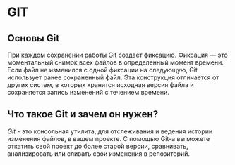 # GIT

## Основы Git
При каждом сохранении работы Git создает фиксацию. Фиксация — это моментальный снимок всех файлов в определенный момент времени. Если файл не изменился с одной фиксации на следующую, Git использует ранее сохраненный файл. Эта конструкция отличается от других систем, в которых хранится исходная версия файла и сохраняется запись изменений с течением времени.

## Что такое Git и зачем он нужен? 
*Git* - это консольная утилита, для отслеживания и ведения истории изменения файлов, в вашем проекте. С помощью Git-a вы можете откатить свой проект до более старой версии, сравнивать, анализировать или сливать свои изменения в репозиторий.
